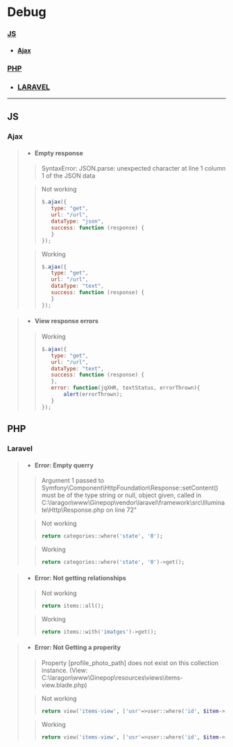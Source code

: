# Debug

### [JS](#js-1)

- #### [Ajax](#ajax-1)

### [PHP](#php-1)

- ### [LARAVEL](#laravel-1)

---

## JS

### Ajax

>- #### Empty response
>
>> SyntaxError: JSON.parse: unexpected character at line 1 column 1 of the JSON data
>
>>Not working
>>```js
>>$.ajax({
>>    type: "get",
>>    url: "/url",
>>    dataType: "json",
>>    success: function (response) {
>>    }
>>});
>>```
>
>>Working
>>```js
>>$.ajax({
>>    type: "get",
>>    url: "/url",
>>    dataType: "text",
>>    success: function (response) {
>>    }
>>});
>>```

>- #### View response errors
>> Working
>>```js
>>$.ajax({
>>    type: "get",
>>    url: "/url",
>>    dataType: "text",
>>    success: function (response) {
>>    },
>>    error: function(jqXHR, textStatus, errorThrown){
>>        alert(errorThrown);
>>    }
>>});
>>```

## PHP

### Laravel


>- #### Error: Empty querry
>
>> Argument 1 passed to Symfony\\Component\\HttpFoundation\\Response::setContent() must be of the type string or null, object given, called in C:\\laragon\\www\\Ginepop\\vendor\\laravel\\framework\\src\\Illuminate\\Http\\Response.php on line 72"
>
>>Not working
>>```php
>>return categories::where('state', '0');
>>```
>
>>Working
>>```php
>>return categories::where('state', '0')->get();
>>```

>- #### Error: Not getting relationships
>
>>Not working
>>```php
>>return items::all();
>>```
>
>>Working
>>```php
>>return items::with('imatges')->get();
>>```

>- #### Error: Not Getting a properity
>
>>Property [profile_photo_path] does not exist on this collection instance. (View: C:\laragon\www\Ginepop\resources\views\items-view.blade.php) 
>
>>Not working
>>```php
>>return view('items-view', ['usr'=>user::where('id', $item->id_seller)->get()]);
>>```
>
>>Working
>>```php
>>return view('items-view', ['usr'=>user::where('id', $item->id_seller)->get()[0]]);
>>```
